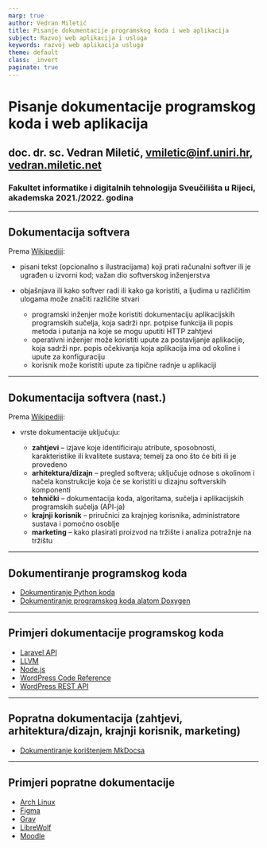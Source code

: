 ```yaml
---
marp: true
author: Vedran Miletić
title: Pisanje dokumentacije programskog koda i web aplikacija
subject: Razvoj web aplikacija i usluga
keywords: razvoj web aplikacija usluga
theme: default
class: _invert
paginate: true
---
```


<style>
section {
  font-family: 'Fira Sans', sans-serif;
}
code {
  font-family: 'Fira Code', monospace;
}
</style>

# Pisanje dokumentacije programskog koda i web aplikacija

## doc. dr. sc. Vedran Miletić, vmiletic@inf.uniri.hr, [vedran.miletic.net](https://vedran.miletic.net/)

### Fakultet informatike i digitalnih tehnologija Sveučilišta u Rijeci, akademska 2021./2022. godina

---

## Dokumentacija softvera

Prema [Wikipediji](https://en.wikipedia.org/wiki/Software_documentation):

- pisani tekst (opcionalno s ilustracijama) koji prati računalni softver ili je ugrađen u izvorni kod; važan dio softverskog inženjerstva
- objašnjava ili kako softver radi ili kako ga koristiti, a ljudima u različitim ulogama može značiti različite stvari

    - programski inženjer može koristiti dokumentaciju aplikacijskih programskih sučelja, koja sadrži npr. potpise funkcija ili popis metoda i putanja na koje se mogu uputiti HTTP zahtjevi
    - operativni inženjer može koristiti upute za postavljanje aplikacije, koja sadrži npr. popis očekivanja koja aplikacija ima od okoline i upute za konfiguraciju
    - korisnik može koristiti upute za tipične radnje u aplikaciji

---

## Dokumentacija softvera (nast.)

Prema [Wikipediji](https://en.wikipedia.org/wiki/Software_documentation):

- vrste dokumentacije uključuju:

    - **zahtjevi** – izjave koje identificiraju atribute, sposobnosti, karakteristike ili kvalitete sustava; temelj za ono što će biti ili je provedeno
    - **arhitektura/dizajn** – pregled softvera; uključuje odnose s okolinom i načela konstrukcije koja će se koristiti u dizajnu softverskih komponenti
    - **tehnički** – dokumentacija koda, algoritama, sučelja i aplikacijskih programskih sučelja (API-ja)
    - **krajnji korisnik** – priručnici za krajnjeg korisnika, administratore sustava i pomoćno osoblje
    - **marketing** – kako plasirati proizvod na tržište i analiza potražnje na tržištu

---

## Dokumentiranje programskog koda

- [Dokumentiranje Python koda](../materijali/python-dokumentiranje.md)
- [Dokumentiranje programskog koda alatom Doxygen](../materijali/doxygen-dokumentiranje-programskog-koda.md)

---

## Primjeri dokumentacije programskog koda

- [Laravel API](https://laravel.com/api/9.x/)
- [LLVM](https://llvm.org/doxygen/)
- [Node.js](https://nodejs.org/dist/latest-v17.x/docs/api/)
- [WordPress Code Reference](https://developer.wordpress.org/reference/)
- [WordPress REST API](https://developer.wordpress.org/rest-api/)

---

## Popratna dokumentacija (zahtjevi, arhitektura/dizajn, krajnji korisnik, marketing)

- [Dokumentiranje korištenjem MkDocsa](../materijali/mkdocs-dokumentiranje-programa.md)

---

## Primjeri popratne dokumentacije

- [Arch Linux](https://wiki.archlinux.org/)
- [Figma](https://help.figma.com/)
- [Grav](https://learn.getgrav.org/)
- [LibreWolf](https://librewolf.net/docs/faq/)
- [Moodle](https://docs.moodle.org/311/en/Main_page)
